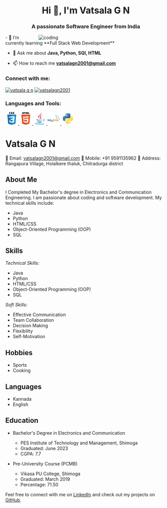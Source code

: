 <h1 align="center">Hi 👋, I'm Vatsala G N</h1>
<h3 align="center">A passionate Software Engineer from India</h3>

<img  align="right" alt="coding" width="400" src="https://cdn.dribbble.com/users/17707/screenshots/2413754/rrr.gif">
- 🌱 I’m currently learning **Full Stack Web Development**

- 💬 Ask me about **Java, Python, SQl, HTML**

- 📫 How to reach me **vatsalagn2001@gmail.com**

<h3 align="left">Connect with me:</h3>
<p align="left">
<a href="https://linkedin.com/in/vatsala g n" target="blank"><img align="center" src="https://raw.githubusercontent.com/rahuldkjain/github-profile-readme-generator/master/src/images/icons/Social/linked-in-alt.svg" alt="vatsala g n" height="30" width="40" /></a>
<a href="https://www.codechef.com/users/vatsalagn2001" target="blank"><img align="center" src="https://cdn.jsdelivr.net/npm/simple-icons@3.1.0/icons/codechef.svg" alt="vatsalagn2001" height="30" width="40" /></a>
</p>

<h3 align="left">Languages and Tools:</h3>
<p align="left"> <a href="https://www.w3schools.com/css/" target="_blank" rel="noreferrer"> <img src="https://raw.githubusercontent.com/devicons/devicon/master/icons/css3/css3-original-wordmark.svg" alt="css3" width="40" height="40"/> </a> <a href="https://www.w3.org/html/" target="_blank" rel="noreferrer"> <img src="https://raw.githubusercontent.com/devicons/devicon/master/icons/html5/html5-original-wordmark.svg" alt="html5" width="40" height="40"/> </a> <a href="https://www.java.com" target="_blank" rel="noreferrer"> <img src="https://raw.githubusercontent.com/devicons/devicon/master/icons/java/java-original.svg" alt="java" width="40" height="40"/> </a> <a href="https://www.mysql.com/" target="_blank" rel="noreferrer"> <img src="https://raw.githubusercontent.com/devicons/devicon/master/icons/mysql/mysql-original-wordmark.svg" alt="mysql" width="40" height="40"/> </a> <a href="https://www.python.org" target="_blank" rel="noreferrer"> <img src="https://raw.githubusercontent.com/devicons/devicon/master/icons/python/python-original.svg" alt="python" width="40" height="40"/> </a> </p>










# Vatsala G N

📧 Email: vatsalagn2001@gmail.com
📱 Mobile: +91 9591135962
📍 Address: Rangapura Village, Holalkere thaluk, Chitradurga district

## About Me

I Completed My Bachelor's degree in Electronics and Communication Engineering. I am passionate about coding and software development. My technical skills include:

- Java
- Python
- HTML/CSS
- Object-Oriented Programming (OOP)
- SQL

## Skills

*Technical Skills:*

- Java
- Python
- HTML/CSS
- Object-Oriented Programming (OOP)
- SQL

*Soft Skills:*

- Effective Communication
- Team Collaboration
- Decision Making
- Flexibility
- Self-Motivation

## Hobbies

- Sports
- Cooking


## Languages

- Kannada
- English

## Education

- Bachelor's Degree in Electronics and Communication
  - PES Institute of Technology and Management, Shimoga
  - Graduated: June 2023
  - CGPA: 7.7

- Pre-University Course (PCMB)
  - Vikasa PU College, Shimoga
  - Graduated: March 2019
  - Percentage: 71.50

Feel free to connect with me on [LinkedIn](www.linkedin.com/in/vatsala-g-n-266423232) and check out my projects on [GitHub](https://github.com/VatsalaGN2001).


